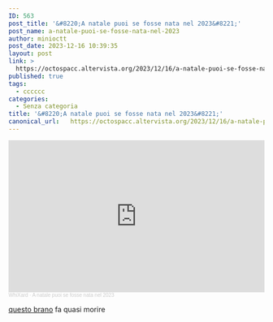 ```yaml
---
ID: 563
post_title: '&#8220;A natale puoi se fosse nata nel 2023&#8221;'
post_name: a-natale-puoi-se-fosse-nata-nel-2023
author: minioctt
post_date: 2023-12-16 10:39:35
layout: post
link: >
  https://octospacc.altervista.org/2023/12/16/a-natale-puoi-se-fosse-nata-nel-2023/
published: true
tags:
  - cccccc
categories:
  - Senza categoria
title: '&#8220;A natale puoi se fosse nata nel 2023&#8221;'
canonical_url:   https://octospacc.altervista.org/2023/12/16/a-natale-puoi-se-fosse-nata-nel-2023/
---
```

<!-- wp:html -->
<iframe width="100%" height="300" scrolling="no" frameborder="no" allow="autoplay" src="https://w.soundcloud.com/player/?url=https%3A//api.soundcloud.com/tracks/1691796192&color=%23ff5500&auto_play=false&hide_related=false&show_comments=true&show_user=true&show_reposts=false&show_teaser=true&visual=true"></iframe><div style="font-size: 10px; color: #cccccc;line-break: anywhere;word-break: normal;overflow: hidden;white-space: nowrap;text-overflow: ellipsis; font-family: Interstate,Lucida Grande,Lucida Sans Unicode,Lucida Sans,Garuda,Verdana,Tahoma,sans-serif;font-weight: 100;"><a href="https://soundcloud.com/whixard" title="WhiXard" target="_blank" style="color: #cccccc; text-decoration: none;" rel="noopener">WhiXard</a> · <a href="https://soundcloud.com/whixard/a-natale-puoi-se-fosse-nata-nel-2023" title="A natale puoi se fosse nata nel 2023" target="_blank" style="color: #cccccc; text-decoration: none;" rel="noopener">A natale puoi se fosse nata nel 2023</a></div>
<!-- /wp:html -->

<!-- wp:paragraph -->
<p><a href="https://soundcloud.com/whixard/a-natale-puoi-se-fosse-nata-nel-2023">questo brano</a> fa quasi morire</p>
<!-- /wp:paragraph -->